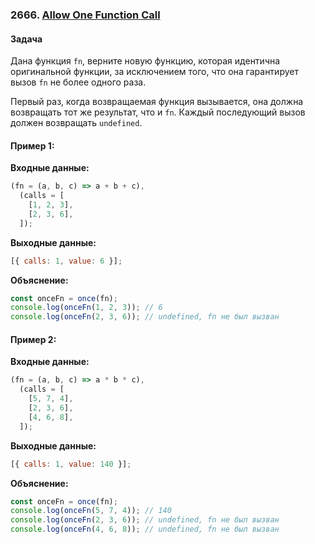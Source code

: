 ### 2666. [Allow One Function Call](https://leetcode.com/problems/allow-one-function-call/description/?envType=study-plan-v2&envId=30-days-of-javascript)

#### Задача
Дана функция `fn`, верните новую функцию, которая идентична оригинальной функции, за исключением того, что она гарантирует вызов `fn` не более одного раза.

Первый раз, когда возвращаемая функция вызывается, она должна возвращать тот же результат, что и `fn`. Каждый последующий вызов должен возвращать `undefined`.

#### Пример 1:

**Входные данные:**

```javascript
(fn = (a, b, c) => a + b + c),
  (calls = [
    [1, 2, 3],
    [2, 3, 6],
  ]);
```

**Выходные данные:**

```javascript
[{ calls: 1, value: 6 }];
```

**Объяснение:**

```javascript
const onceFn = once(fn);
console.log(onceFn(1, 2, 3)); // 6
console.log(onceFn(2, 3, 6)); // undefined, fn не был вызван
```

#### Пример 2:

**Входные данные:**

```javascript
(fn = (a, b, c) => a * b * c),
  (calls = [
    [5, 7, 4],
    [2, 3, 6],
    [4, 6, 8],
  ]);
```

**Выходные данные:**

```javascript
[{ calls: 1, value: 140 }];
```

**Объяснение:**

```javascript
const onceFn = once(fn);
console.log(onceFn(5, 7, 4)); // 140
console.log(onceFn(2, 3, 6)); // undefined, fn не был вызван
console.log(onceFn(4, 6, 8)); // undefined, fn не был вызван
```
